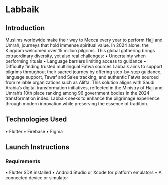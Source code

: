 # Labbaik

## Introduction
Muslims worldwide make their way to Mecca every year to perform Hajj and Umrah, journeys that hold immense spiritual value. In 2024 alone, the Kingdom welcomed over 15 million pilgrims. This global gathering brings extraordinary diversity, yet also real challenges:
• Uncertainty when performing rituals
• Language barriers limiting access to guidance
• Difficulty finding trusted multilingual Fatwa sources
Labbaik aims to support pilgrims throughout their sacred journey by offering step-by-step guidance, language support, Tawaf and Sa’ee tracking, and authentic Fatwa sourced from reliable organizations such as Alifta. This solution aligns with Saudi Arabia’s digital transformation initiatives, reflected in the Ministry of Hajj and Umrah’s 10th place ranking among 96 government bodies in the 2024 transformation index.
Labbaik seeks to enhance the pilgrimage experience through modern innovation while preserving the essence of tradition.

## Technologies Used
• Flutter
• Firebase
• Figma

## Launch Instructions
### Requirements
• Flutter SDK installed
• Android Studio or Xcode for platform emulators
• A connected device or simulator
